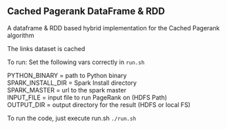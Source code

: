 ## Cached Pagerank DataFrame & RDD

A dataframe & RDD based hybrid implementation for the Cached Pagerank algorithm

The links dataset is cached

To run:
Set the following vars correctly in ```run.sh```

PYTHON_BINARY = path to Python binary <br />
SPARK_INSTALL_DIR = Spark Install directory <br/> 
SPARK_MASTER = url to the spark master <br/>
INPUT_FILE = input file to run PageRank on (HDFS Path) <br/>
OUTPUT_DIR = output directory for the result (HDFS or local FS) <br/>

To run the code, just execute run.sh
```./run.sh```